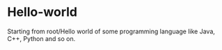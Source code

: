 # Hello-world
Starting from root/Hello world of some programming language like Java, C++, Python and so on.
